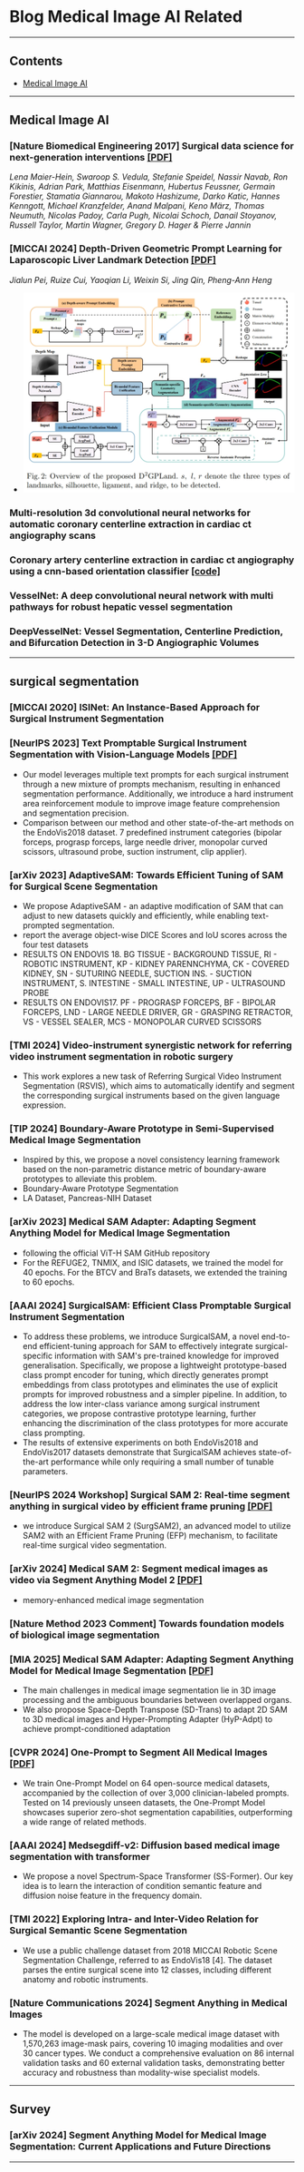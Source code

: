 # Blog Medical Image AI Related

---
## Contents
 - [Medical Image AI](#medical-image-ai)

---


## Medical Image AI

### [Nature Biomedical Engineering 2017] Surgical data science for next-generation interventions [[PDF]](https://www.nature.com/articles/s41551-017-0132-7)
_Lena Maier-Hein, Swaroop S. Vedula, Stefanie Speidel, Nassir Navab, Ron Kikinis, Adrian Park, Matthias Eisenmann, Hubertus Feussner, Germain Forestier, Stamatia Giannarou, Makoto Hashizume, Darko Katic, Hannes Kenngott, Michael Kranzfelder, Anand Malpani, Keno März, Thomas Neumuth, Nicolas Padoy, Carla Pugh, Nicolai Schoch, Danail Stoyanov, Russell Taylor, Martin Wagner, Gregory D. Hager & Pierre Jannin_

### [MICCAI 2024] Depth-Driven Geometric Prompt Learning for Laparoscopic Liver Landmark Detection [[PDF]](https://www.arxiv.org/abs/2406.17858)
_Jialun Pei, Ruize Cui, Yaoqian Li, Weixin Si, Jing Qin, Pheng-Ann Heng_
- ![](../assets/fig_medical/1.png)

### Multi-resolution 3d convolutional neural networks for automatic coronary centerline extraction in cardiac ct angiography scans

### Coronary artery centerline extraction in cardiac ct angiography using a cnn-based orientation classifier [[code]](https://github.com/BubblyYi/Coronary-Artery-Tracking-via-3D-CNN-Classification)

### VesselNet: A deep convolutional neural network with multi pathways for robust hepatic vessel segmentation

### DeepVesselNet: Vessel Segmentation, Centerline Prediction, and Bifurcation Detection in 3-D Angiographic Volumes

---

## surgical segmentation

### [MICCAI 2020] ISINet: An Instance-Based Approach for Surgical Instrument Segmentation

### [NeurIPS 2023] Text Promptable Surgical Instrument Segmentation with Vision-Language Models [[PDF]](https://arxiv.org/pdf/2306.09244)
- Our model leverages multiple text prompts for each surgical instrument through a new mixture of prompts mechanism, resulting in enhanced segmentation performance. Additionally, we introduce a hard instrument area reinforcement module to improve image feature comprehension and segmentation precision.
- Comparison between our method and other state-of-the-art methods on the EndoVis2018
dataset. 7 predefined instrument categories (bipolar forceps, prograsp forceps, large needle driver, monopolar curved scissors, ultrasound probe, suction instrument, clip applier).

### [arXiv 2023] AdaptiveSAM: Towards Efficient Tuning of SAM for Surgical Scene Segmentation
- We propose AdaptiveSAM - an adaptive modification of SAM that can adjust to new datasets quickly and efficiently, while enabling text-prompted segmentation.
- report the average object-wise DICE Scores and IoU scores across the four test datasets
- RESULTS ON ENDOVIS 18. BG TISSUE - BACKGROUND TISSUE, RI - ROBOTIC INSTRUMENT, KP - KIDNEY PARENNCHYMA, CK - COVERED KIDNEY, SN - SUTURING NEEDLE, SUCTION INS. - SUCTION INSTRUMENT, S. INTESTINE - SMALL INTESTINE, UP - ULTRASOUND PROBE
- RESULTS ON ENDOVIS17. PF - PROGRASP FORCEPS, BF - BIPOLAR FORCEPS, LND - LARGE NEEDLE DRIVER, GR - GRASPING RETRACTOR, VS - VESSEL SEALER, MCS - MONOPOLAR CURVED SCISSORS

### [TMI 2024] Video-instrument synergistic network for referring video instrument segmentation in robotic surgery
- This work explores a new task of Referring Surgical Video Instrument Segmentation (RSVIS), which aims to automatically identify and segment the corresponding surgical instruments based on the given language expression.

### [TIP 2024] Boundary-Aware Prototype in Semi-Supervised Medical Image Segmentation
- Inspired by this, we propose a novel consistency learning framework based on the non-parametric distance metric of boundary-aware prototypes to alleviate this problem.
- Boundary-Aware Prototype Segmentation
- LA Dataset, Pancreas-NIH Dataset

### [arXiv 2023] Medical SAM Adapter: Adapting Segment Anything Model for Medical Image Segmentation
- following the official ViT-H SAM GitHub repository
- For the REFUGE2, TNMIX, and ISIC datasets, we trained the model for 40 epochs. For the BTCV and BraTs datasets, we extended the training to 60 epochs.

### [AAAI 2024] SurgicalSAM: Efficient Class Promptable Surgical Instrument Segmentation
- To address these problems, we introduce SurgicalSAM, a novel end-to-end efficient-tuning approach for SAM to effectively integrate surgical-specific information with SAM's pre-trained knowledge for improved generalisation. Specifically, we propose a lightweight prototype-based class prompt encoder for tuning, which directly generates prompt embeddings from class prototypes and eliminates the use of explicit prompts for improved robustness and a simpler pipeline. In addition, to address the low inter-class variance among surgical instrument categories, we propose contrastive prototype learning, further enhancing the discrimination of the class prototypes for more accurate class prompting. 
- The results of extensive experiments on both EndoVis2018 and EndoVis2017 datasets demonstrate that SurgicalSAM achieves state-of-the-art performance while only requiring a small number of tunable parameters.

### [NeurIPS 2024 Workshop] Surgical SAM 2: Real-time segment anything in surgical video by efficient frame pruning [[PDF]](https://arxiv.org/pdf/2408.07931)
- we introduce Surgical SAM 2 (SurgSAM2), an advanced model to utilize SAM2 with an Efficient Frame Pruning (EFP) mechanism, to facilitate real-time surgical video segmentation.

### [arXiv 2024] Medical SAM 2: Segment medical images as video via Segment Anything Model 2 [[PDF]](https://arxiv.org/pdf/2408.00874)
- memory-enhanced medical image segmentation

### [Nature Method 2023 Comment] Towards foundation models of biological image segmentation

### [MIA 2025] Medical SAM Adapter: Adapting Segment Anything Model for Medical Image Segmentation [[PDF]](https://www.sciencedirect.com/science/article/pii/S1361841525000945)
- The main challenges in medical image segmentation lie in 3D image processing and the ambiguous boundaries between overlapped organs. 
- We also propose Space-Depth Transpose (SD-Trans) to adapt 2D SAM to 3D medical images and Hyper-Prompting Adapter (HyP-Adpt) to achieve prompt-conditioned adaptation

### [CVPR 2024] One-Prompt to Segment All Medical Images [[PDF]](https://openaccess.thecvf.com/content/CVPR2024/papers/Wu_One-Prompt_to_Segment_All_Medical_Images_CVPR_2024_paper.pdf)
- We train One-Prompt Model on 64 open-source medical datasets, accompanied by the collection of over 3,000 clinician-labeled prompts. Tested on 14 previously unseen datasets, the One-Prompt Model showcases superior zero-shot segmentation capabilities, outperforming a wide range of related methods.

### [AAAI 2024] Medsegdiff-v2: Diffusion based medical image segmentation with transformer
- We propose a novel Spectrum-Space Transformer (SS-Former). Our key idea is to learn the interaction of condition semantic feature and diffusion noise feature in the frequency domain. 

### [TMI 2022] Exploring Intra- and Inter-Video Relation for Surgical Semantic Scene Segmentation
- We use a public challenge dataset from 2018 MICCAI Robotic Scene Segmentation Challenge, referred to as EndoVis18 [4]. The dataset parses the entire surgical scene into 12 classes, including different anatomy and robotic instruments.

### [Nature Communications 2024] Segment Anything in Medical Images
- The model is developed on a large-scale medical image dataset with 1,570,263 image-mask pairs, covering 10 imaging modalities and over 30 cancer types. We conduct a comprehensive evaluation on 86 internal validation tasks and 60 external validation tasks, demonstrating better accuracy and robustness than modality-wise specialist models.

---

## Survey

### [arXiv 2024] Segment Anything Model for Medical Image Segmentation: Current Applications and Future Directions

---
